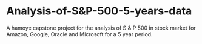 # Analysis-of-S&P-500-5-years-data
A hamoye capstone project for the analysis of S &amp; P 500 in stock market for Amazon, Google, Oracle and Microsoft for a 5 year period.
